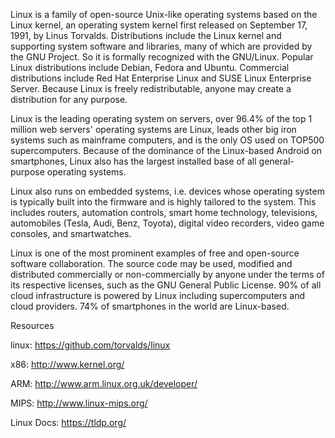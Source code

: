 Linux is a family of open-source Unix-like operating systems based on the Linux kernel, an operating system kernel first released on September 17, 1991, by Linus Torvalds. Distributions include the Linux kernel and supporting system software and libraries, many of which are provided by the GNU Project. So it is formally recognized with the GNU/Linux. Popular Linux distributions include Debian, Fedora and Ubuntu. Commercial distributions include Red Hat Enterprise Linux and SUSE Linux Enterprise Server. Because Linux is freely redistributable, anyone may create a distribution for any purpose.

Linux is the leading operating system on servers, over 96.4% of the top 1 million web servers' operating systems are Linux, leads other big iron systems such as mainframe computers, and is the only OS used on TOP500 supercomputers. Because of the dominance of the Linux-based Android on smartphones, Linux also has the largest installed base of all general-purpose operating systems. 

Linux also runs on embedded systems, i.e. devices whose operating system is typically built into the firmware and is highly tailored to the system. This includes routers, automation controls, smart home technology, televisions, automobiles (Tesla, Audi, Benz, Toyota), digital video recorders, video game consoles, and smartwatches. 

Linux is one of the most prominent examples of free and open-source software collaboration. The source code may be used, modified and distributed commercially or non-commercially by anyone under the terms of its respective licenses, such as the GNU General Public License. 90% of all cloud infrastructure is powered by Linux including supercomputers and cloud providers. 74% of smartphones in the world are Linux-based.


Resources

linux: https://github.com/torvalds/linux

x86: http://www.kernel.org/

ARM: http://www.arm.linux.org.uk/developer/

MIPS: http://www.linux-mips.org/

Linux Docs: https://tldp.org/
